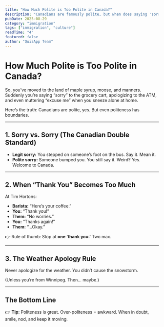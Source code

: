 ```yaml
---
title: "How Much Polite is Too Polite in Canada?"
description: "Canadians are famously polite, but when does saying 'sorry' and 'thank you' go from kind to awkward? Here's your guide to balancing manners in Canada."
pubDate: 2025-08-29
category: "immigration"
tags: ["immigration", "culture"]
readTime: "4"
featured: false
author: "QuizApp Team"
---
```


# How Much Polite is Too Polite in Canada?

So, you’ve moved to the land of maple syrup, moose, and manners. Suddenly you’re saying “sorry” to the grocery cart, apologizing to the ATM, and even muttering “excuse me” when you sneeze alone at home.  

Here’s the truth: Canadians are polite, yes. But even politeness has boundaries.  

---

## 1. Sorry vs. Sorry (The Canadian Double Standard)

- **Legit sorry:** You stepped on someone’s foot on the bus. Say it. Mean it.  
- **Polite sorry:** Someone bumped you. You still say it. Weird? Yes. Welcome to Canada.  

---

## 2. When “Thank You” Becomes Too Much

At Tim Hortons:  

- **Barista:** “Here’s your coffee.”  
- **You:** “Thank you!”  
- **Them:** “No worries.”  
- **You:** “Thanks again!”  
- **Them:** “…Okay.”  

👉 Rule of thumb: Stop at **one ‘thank you.’** Two max.  

---

## 3. The Weather Apology Rule

Never apologize for the weather. You didn’t cause the snowstorm.  

(Unless you’re from Winnipeg. Then… maybe.)  

---

## The Bottom Line

👉 **Tip:** Politeness is great. Over-politeness = awkward. When in doubt, smile, nod, and keep it moving.
